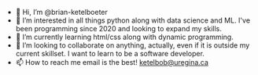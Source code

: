 - 👋 Hi, I’m @brian-ketelboeter
- 👀 I’m interested in all things python along with data science and ML. I've been programming since 2020 and looking to expand my skills.
- 🌱 I’m currently learning html/css along with dynamic programming.
- 💞️ I’m looking to collaborate on anything, actually, even if it is outside my current skillset. I want to learn to be a software developer.
- 📫 How to reach me email is the best! ketelbob@uregina.ca

<!---
brian-ketelboeter/brian-ketelboeter is a ✨ special ✨ repository because its `README.md` (this file) appears on your GitHub profile.
You can click the Preview link to take a look at your changes.
--->
